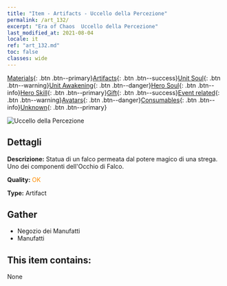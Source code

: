 ```yaml
---
title: "Item - Artifacts - Uccello della Percezione"
permalink: /art_132/
excerpt: "Era of Chaos  Uccello della Percezione"
last_modified_at: 2021-08-04
locale: it
ref: "art_132.md"
toc: false
classes: wide
---
```

 [Materials](/ItemsIT/){: .btn .btn--primary}[Artifacts](/ItemsIT/Artifacts/){: .btn .btn--success}[Unit Soul](/ItemsIT/UnitSoul/){: .btn .btn--warning}[Unit Awakening](/ItemsIT/UnitAwakening/){: .btn .btn--danger}[Hero Soul](/ItemsIT/HeroSoul/){: .btn .btn--info}[Hero Skill](/ItemsIT/HeroSkill/){: .btn .btn--primary}[Gift](/ItemsIT/Gift/){: .btn .btn--success}[Event related](/ItemsIT/Events/){: .btn .btn--warning}[Avatars](/ItemsIT/Avatars/){: .btn .btn--danger}[Consumables](/ItemsIT/Consumables/){: .btn .btn--info}[Unknown](/ItemsIT/Unknown/){: .btn .btn--primary}

 ![Uccello della Percezione](/images/t/artifact_40331.png)

## Dettagli
 **Descrizione:** Statua di un falco permeata dal potere magico di una strega. Uno dei componenti dell'Occhio di Falco.

 **Quality:** <span style="color: #FF8C00">OK</span>

 **Type:** Artifact

## Gather

*    Negozio dei Manufatti 
*    Manufatti 

## This item contains:

  None

